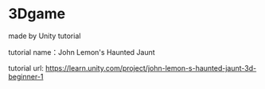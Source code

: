 # 3Dgame
made by Unity tutorial

tutorial name：John Lemon's Haunted Jaunt

tutorial url: https://learn.unity.com/project/john-lemon-s-haunted-jaunt-3d-beginner-1
